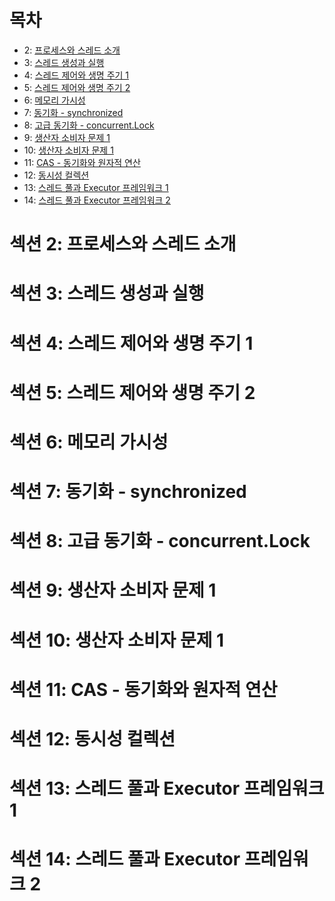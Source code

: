 # 목차
- 2: [프로세스와 스레드 소개]()
- 3: [스레드 생성과 실행]()
- 4: [스레드 제어와 생명 주기 1]()
- 5: [스레드 제어와 생명 주기 2]()
- 6: [메모리 가시성]()
- 7: [동기화 - synchronized]()
- 8: [고급 동기화 - concurrent.Lock]()
- 9: [생산자 소비자 문제 1]()
- 10: [생산자 소비자 문제 1]()
- 11: [CAS - 동기화와 원자적 연산]()
- 12: [동시성 컬렉션]()
- 13: [스레드 풀과 Executor 프레임워크 1]()
- 14: [스레드 풀과 Executor 프레임워크 2]()

# 섹션 2: 프로세스와 스레드 소개
# 섹션 3: 스레드 생성과 실행
# 섹션 4: 스레드 제어와 생명 주기 1
# 섹션 5: 스레드 제어와 생명 주기 2
# 섹션 6: 메모리 가시성
# 섹션 7: 동기화 - synchronized
# 섹션 8: 고급 동기화 - concurrent.Lock
# 섹션 9: 생산자 소비자 문제 1
# 섹션 10: 생산자 소비자 문제 1
# 섹션 11: CAS - 동기화와 원자적 연산
# 섹션 12: 동시성 컬렉션
# 섹션 13: 스레드 풀과 Executor 프레임워크 1
# 섹션 14: 스레드 풀과 Executor 프레임워크 2